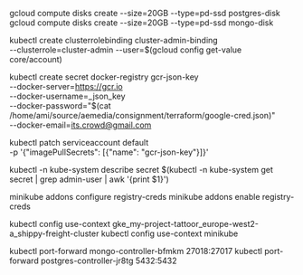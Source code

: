 gcloud compute disks create --size=20GB --type=pd-ssd postgres-disk
gcloud compute disks create --size=20GB --type=pd-ssd mongo-disk

kubectl create clusterrolebinding cluster-admin-binding \
  --clusterrole=cluster-admin --user=$(gcloud config get-value core/account)


kubectl create secret docker-registry gcr-json-key \
          --docker-server=https://gcr.io \
          --docker-username=_json_key \
          --docker-password="$(cat /home/ami/source/aemedia/consignment/terraform/google-cred.json)" \
          --docker-email=its.crowd@gmail.com

kubectl patch serviceaccount default \
          -p '{"imagePullSecrets": [{"name": "gcr-json-key"}]}'

kubectl -n kube-system describe secret $(kubectl -n kube-system get secret | grep admin-user | awk '{print $1}')

minikube addons configure registry-creds
minikube addons enable registry-creds

kubectl config use-context gke_my-project-tattoor_europe-west2-a_shippy-freight-cluster
kubectl config use-context minikube

kubectl port-forward mongo-controller-bfmkm 27018:27017
kubectl port-forward postgres-controller-jr8tg 5432:5432